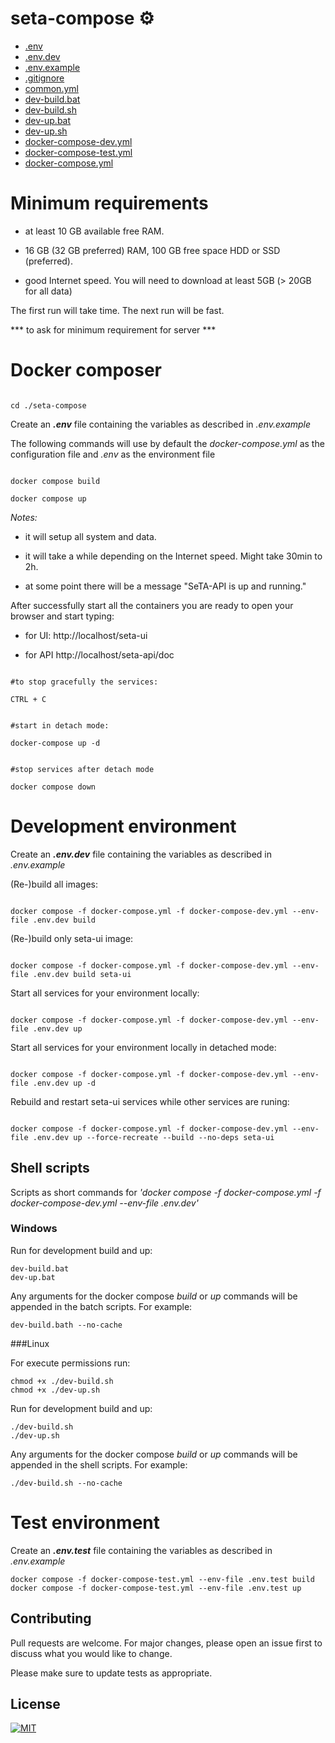 # seta-compose ⚙️

* [.env](../seta-compose/.env)
* [.env.dev](../seta-compose/.env.dev)
* [.env.example](../seta-compose/.env.example)
* [.gitignore](../seta-compose/.gitignore)
* [common.yml](../seta-compose/common.yml)
* [dev-build.bat](../seta-compose/dev-build.bat)
* [dev-build.sh](../seta-compose/dev-build.sh)
* [dev-up.bat](../seta-compose/dev-up.bat)
* [dev-up.sh](../seta-compose/dev-up.sh)
* [docker-compose-dev.yml](../seta-compose/docker-compose-dev.yml)
* [docker-compose-test.yml](../seta-compose/docker-compose-test.yml)
* [docker-compose.yml](../seta-compose/docker-compose.yml)




# Minimum requirements
  
* at least 10 GB available free RAM.

* 16 GB (32 GB preferred) RAM, 100 GB free space HDD or SSD (preferred).

* good Internet speed. You will need to download at least 5GB (> 20GB for all data)


The first run will take time. The next run will be fast.
 

 *** to ask for minimum requirement for server ***

# Docker composer

```

cd ./seta-compose

```
  

Create an ***.env*** file containing the variables as described in *.env.example*

The following commands will use by default the *docker-compose.yml* as the configuration file and *.env* as the environment file

```

docker compose build

docker compose up

```

*Notes:*

- it will setup all system and data.

- it will take a while depending on the Internet speed. Might take 30min to 2h.

- at some point there will be a message "SeTA-API is up and running."

After successfully start all the containers you are ready to open your browser and start typing:
 

* for UI: http://localhost/seta-ui

* for API http://localhost/seta-api/doc
  

```

#to stop gracefully the services:

CTRL + C

```
 

```

#start in detach mode:

docker-compose up -d

```

```

#stop services after detach mode

docker compose down

```
 

# Development environment
  

Create an ***.env.dev*** file containing the variables as described in *.env.example*

  

(Re-)build all images:

```

docker compose -f docker-compose.yml -f docker-compose-dev.yml --env-file .env.dev build

```

  

(Re-)build only seta-ui image:

```

docker compose -f docker-compose.yml -f docker-compose-dev.yml --env-file .env.dev build seta-ui

```

Start all services for your environment locally:

```

docker compose -f docker-compose.yml -f docker-compose-dev.yml --env-file .env.dev up

```

  

Start all services for your environment locally in detached mode:

```

docker compose -f docker-compose.yml -f docker-compose-dev.yml --env-file .env.dev up -d

```

  

Rebuild and restart seta-ui services while other services are runing:

```

docker compose -f docker-compose.yml -f docker-compose-dev.yml --env-file .env.dev up --force-recreate --build --no-deps seta-ui

```

  ## Shell scripts
Scripts as short commands for *'docker compose -f docker-compose.yml -f docker-compose-dev.yml --env-file .env.dev'*

  ### Windows
  Run for development build and up:
 ```
dev-build.bat
dev-up.bat
 ```
Any arguments for the docker compose *build* or *up* commands will be appended in the batch scripts.
For example:
```
dev-build.bath --no-cache
 ```

###Linux

For execute permissions run:
```
chmod +x ./dev-build.sh
chmod +x ./dev-up.sh
```
Run for development build and up:
```
./dev-build.sh
./dev-up.sh
```
Any arguments for the docker compose *build* or *up* commands will be appended in the shell scripts.
For example:
```
./dev-build.sh --no-cache
```

# Test environment

Create an ***.env.test*** file containing the variables as described in *.env.example*
 
```
docker compose -f docker-compose-test.yml --env-file .env.test build
docker compose -f docker-compose-test.yml --env-file .env.test up
```

## Contributing

Pull requests are welcome. For major changes, please open an issue first to discuss what you would like to change.

Please make sure to update tests as appropriate.

## License

[![MIT][mit-badge]][mit-url]

[mit-badge]: https://img.shields.io/badge/license-mit-blue
[mit-url]: https://choosealicense.com/licenses/mit/


